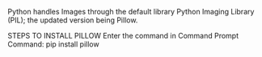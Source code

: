 Python handles Images through the default library Python Imaging Library (PIL); the updated version being Pillow.  

STEPS TO INSTALL PILLOW
Enter the command in Command Prompt
Command: pip install pillow 
